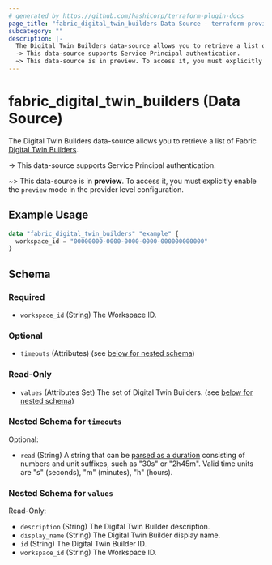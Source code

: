 ```yaml
---
# generated by https://github.com/hashicorp/terraform-plugin-docs
page_title: "fabric_digital_twin_builders Data Source - terraform-provider-fabric"
subcategory: ""
description: |-
  The Digital Twin Builders data-source allows you to retrieve a list of Fabric Digital Twin Builders https://learn.microsoft.com/fabric/real-time-intelligence/digital-twin-builder/overview.
  -> This data-source supports Service Principal authentication.
  ~> This data-source is in preview. To access it, you must explicitly enable the preview mode in the provider level configuration.
---
```


# fabric_digital_twin_builders (Data Source)

The Digital Twin Builders data-source allows you to retrieve a list of Fabric [Digital Twin Builders](https://learn.microsoft.com/fabric/real-time-intelligence/digital-twin-builder/overview).

-> This data-source supports Service Principal authentication.

~> This data-source is in **preview**. To access it, you must explicitly enable the `preview` mode in the provider level configuration.

## Example Usage

```terraform
data "fabric_digital_twin_builders" "example" {
  workspace_id = "00000000-0000-0000-0000-000000000000"
}
```

<!-- schema generated by tfplugindocs -->
## Schema

### Required

- `workspace_id` (String) The Workspace ID.

### Optional

- `timeouts` (Attributes) (see [below for nested schema](#nestedatt--timeouts))

### Read-Only

- `values` (Attributes Set) The set of Digital Twin Builders. (see [below for nested schema](#nestedatt--values))

<a id="nestedatt--timeouts"></a>

### Nested Schema for `timeouts`

Optional:

- `read` (String) A string that can be [parsed as a duration](https://pkg.go.dev/time#ParseDuration) consisting of numbers and unit suffixes, such as "30s" or "2h45m". Valid time units are "s" (seconds), "m" (minutes), "h" (hours).

<a id="nestedatt--values"></a>

### Nested Schema for `values`

Read-Only:

- `description` (String) The Digital Twin Builder description.
- `display_name` (String) The Digital Twin Builder display name.
- `id` (String) The Digital Twin Builder ID.
- `workspace_id` (String) The Workspace ID.
